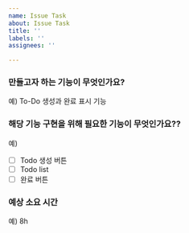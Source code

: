 ```yaml
---
name: Issue Task
about: Issue Task
title: ''
labels: ''
assignees: ''

---
```


### 만들고자 하는 기능이 무엇인가요?
예) To-Do 생성과 완료 표시 기능

### 해당 기능 구현을 위해 필요한 기능이 무엇인가요??
예)
- [ ] Todo 생성 버튼
- [ ] Todo list
- [ ] 완료 버튼

### 예상 소요 시간
예) 8h

